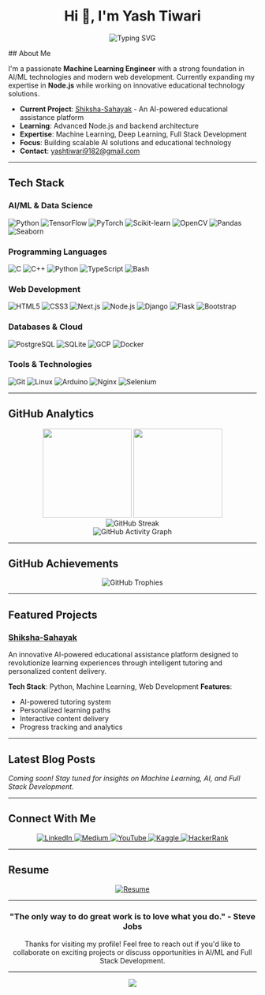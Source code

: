 <h1 align="center">Hi 👋, I'm Yash Tiwari</h1>

<p align="center">
  <img src="https://readme-typing-svg.demolab.com?font=Fira+Code&size=22&pause=1000&color=2E9EF7&center=true&vCenter=true&width=600&lines=Machine+Learning+Engineer;Full+Stack+Developer;AI+Enthusiast;Open+Source+Contributor" alt="Typing SVG" />
</p>
## About Me

I'm a passionate **Machine Learning Engineer** with a strong foundation in AI/ML technologies and modern web development. Currently expanding my expertise in **Node.js** while working on innovative educational technology solutions.

- **Current Project**: [Shiksha-Sahayak](https://github.com/pyandcpp-coder/Shiksha-Sahayak) - An AI-powered educational assistance platform
- **Learning**: Advanced Node.js and backend architecture
- **Expertise**: Machine Learning, Deep Learning, Full Stack Development
- **Focus**: Building scalable AI solutions and educational technology
- **Contact**: yashtiwari9182@gmail.com

---

## Tech Stack

### AI/ML & Data Science
<p align="left">
  <img src="https://img.shields.io/badge/Python-3776AB?style=for-the-badge&logo=python&logoColor=white" alt="Python" />
  <img src="https://img.shields.io/badge/TensorFlow-FF6F00?style=for-the-badge&logo=tensorflow&logoColor=white" alt="TensorFlow" />
  <img src="https://img.shields.io/badge/PyTorch-EE4C2C?style=for-the-badge&logo=pytorch&logoColor=white" alt="PyTorch" />
  <img src="https://img.shields.io/badge/scikit--learn-F7931E?style=for-the-badge&logo=scikit-learn&logoColor=white" alt="Scikit-learn" />
  <img src="https://img.shields.io/badge/OpenCV-27338e?style=for-the-badge&logo=OpenCV&logoColor=white" alt="OpenCV" />
  <img src="https://img.shields.io/badge/pandas-150458?style=for-the-badge&logo=pandas&logoColor=white" alt="Pandas" />
  <img src="https://img.shields.io/badge/Plotly-239120?style=for-the-badge&logo=plotly&logoColor=white" alt="Seaborn" />
</p>

### Programming Languages
<p align="left">
  <img src="https://img.shields.io/badge/C-00599C?style=for-the-badge&logo=c&logoColor=white" alt="C" />
  <img src="https://img.shields.io/badge/C++-00599C?style=for-the-badge&logo=c%2B%2B&logoColor=white" alt="C++" />
  <img src="https://img.shields.io/badge/Python-3776AB?style=for-the-badge&logo=python&logoColor=white" alt="Python" />
  <img src="https://img.shields.io/badge/TypeScript-007ACC?style=for-the-badge&logo=typescript&logoColor=white" alt="TypeScript" />
  <img src="https://img.shields.io/badge/Bash-4EAA25?style=for-the-badge&logo=gnu-bash&logoColor=white" alt="Bash" />
</p>

### Web Development
<p align="left">
  <img src="https://img.shields.io/badge/HTML5-E34F26?style=for-the-badge&logo=html5&logoColor=white" alt="HTML5" />
  <img src="https://img.shields.io/badge/CSS3-1572B6?style=for-the-badge&logo=css3&logoColor=white" alt="CSS3" />
  <img src="https://img.shields.io/badge/Next.js-000000?style=for-the-badge&logo=nextdotjs&logoColor=white" alt="Next.js" />
  <img src="https://img.shields.io/badge/Node.js-43853D?style=for-the-badge&logo=node.js&logoColor=white" alt="Node.js" />
  <img src="https://img.shields.io/badge/Django-092E20?style=for-the-badge&logo=django&logoColor=white" alt="Django" />
  <img src="https://img.shields.io/badge/Flask-000000?style=for-the-badge&logo=flask&logoColor=white" alt="Flask" />
  <img src="https://img.shields.io/badge/Bootstrap-563D7C?style=for-the-badge&logo=bootstrap&logoColor=white" alt="Bootstrap" />
</p>

### Databases & Cloud
<p align="left">
  <img src="https://img.shields.io/badge/PostgreSQL-316192?style=for-the-badge&logo=postgresql&logoColor=white" alt="PostgreSQL" />
  <img src="https://img.shields.io/badge/SQLite-07405E?style=for-the-badge&logo=sqlite&logoColor=white" alt="SQLite" />
  <img src="https://img.shields.io/badge/Google_Cloud-4285F4?style=for-the-badge&logo=google-cloud&logoColor=white" alt="GCP" />
  <img src="https://img.shields.io/badge/Docker-2496ED?style=for-the-badge&logo=docker&logoColor=white" alt="Docker" />
</p>

### Tools & Technologies
<p align="left">
  <img src="https://img.shields.io/badge/Git-F05032?style=for-the-badge&logo=git&logoColor=white" alt="Git" />
  <img src="https://img.shields.io/badge/Linux-FCC624?style=for-the-badge&logo=linux&logoColor=black" alt="Linux" />
  <img src="https://img.shields.io/badge/Arduino-00979D?style=for-the-badge&logo=Arduino&logoColor=white" alt="Arduino" />
  <img src="https://img.shields.io/badge/Nginx-009639?style=for-the-badge&logo=nginx&logoColor=white" alt="Nginx" />
  <img src="https://img.shields.io/badge/Selenium-43B02A?style=for-the-badge&logo=selenium&logoColor=white" alt="Selenium" />
</p>

---

## GitHub Analytics

<div align="center">
  <img height="180em" src="https://github-readme-stats.vercel.app/api?username=pyandcpp-coder&show_icons=true&theme=tokyonight&include_all_commits=true&count_private=true"/>
  <img height="180em" src="https://github-readme-stats.vercel.app/api/top-langs/?username=pyandcpp-coder&layout=compact&langs_count=8&theme=tokyonight"/>
</div>

<div align="center">
  <img src="https://github-readme-streak-stats.herokuapp.com/?user=pyandcpp-coder&theme=tokyonight" alt="GitHub Streak" />
</div>

<div align="center">
  <img src="https://github-readme-activity-graph.vercel.app/graph?username=pyandcpp-coder&theme=tokyo-night&bg_color=1a1b27&color=628fdb&line=628fdb&point=628fdb&area=true&hide_border=true" alt="GitHub Activity Graph" />
</div>

---

## GitHub Achievements

<div align="center">
  <img src="https://github-profile-trophy.vercel.app/?username=pyandcpp-coder&theme=tokyonight&no-frame=true&no-bg=false&margin-w=4" alt="GitHub Trophies" />
</div>

---

## Featured Projects

### [Shiksha-Sahayak](https://github.com/pyandcpp-coder/Shiksha-Sahayak)
An innovative AI-powered educational assistance platform designed to revolutionize learning experiences through intelligent tutoring and personalized content delivery.

**Tech Stack**: Python, Machine Learning, Web Development
**Features**: 
- AI-powered tutoring system
- Personalized learning paths
- Interactive content delivery
- Progress tracking and analytics

---

## Latest Blog Posts

<!-- BLOG-POST-LIST:START -->
*Coming soon! Stay tuned for insights on Machine Learning, AI, and Full Stack Development.*
<!-- BLOG-POST-LIST:END -->

---

## Connect With Me

<div align="center">
  <a href="https://linkedin.com/in/yrevash" target="_blank">
    <img src="https://img.shields.io/badge/LinkedIn-0077B5?style=for-the-badge&logo=linkedin&logoColor=white" alt="LinkedIn" />
  </a>
  <a href="https://medium.com/@yashtiwari9182" target="_blank">
    <img src="https://img.shields.io/badge/Medium-12100E?style=for-the-badge&logo=medium&logoColor=white" alt="Medium" />
  </a>
  <a href="https://www.youtube.com/c/pythoncpp4945" target="_blank">
    <img src="https://img.shields.io/badge/YouTube-FF0000?style=for-the-badge&logo=youtube&logoColor=white" alt="YouTube" />
  </a>
  <a href="https://kaggle.com/yashtiwari9182" target="_blank">
    <img src="https://img.shields.io/badge/Kaggle-20BEFF?style=for-the-badge&logo=kaggle&logoColor=white" alt="Kaggle" />
  </a>
  <a href="https://www.hackerrank.com/yashtiwari9182" target="_blank">
    <img src="https://img.shields.io/badge/HackerRank-2EC866?style=for-the-badge&logo=hackerrank&logoColor=white" alt="HackerRank" />
  </a>
</div>

---

## Resume

<div align="center">
  <a href="https://drive.google.com/file/d/1b11xIeccYCvirHlGR3RUcIXmyZz5q-li/view?usp=sharing" target="_blank">
    <img src="https://img.shields.io/badge/View%20My%20Resume-FF5722?style=for-the-badge&logo=googledrive&logoColor=white" alt="Resume" />
  </a>
</div>

---

<div align="center">
  <h3> "The only way to do great work is to love what you do." - Steve Jobs</h3>
  <p>Thanks for visiting my profile! Feel free to reach out if you'd like to collaborate on exciting projects or discuss opportunities in AI/ML and Full Stack Development.</p>
</div>

---

<div align="center">
  <img src="https://capsule-render.vercel.app/api?type=waving&color=gradient&height=100&section=footer"/>
</div>
